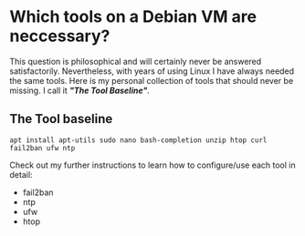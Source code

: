 # Which tools on a Debian VM are neccessary?
This question is philosophical and will certainly never be answered satisfactorily. Nevertheless, with years of using Linux I have always needed the same tools. Here is my personal collection of tools that should never be missing. I call it ***"The Tool Baseline"***.

## The Tool baseline
```apt install apt-utils sudo nano bash-completion unzip htop curl fail2ban ufw ntp```

Check out my further instructions to learn how to configure/use each tool in detail:
* fail2ban
* ntp
* ufw
* htop
